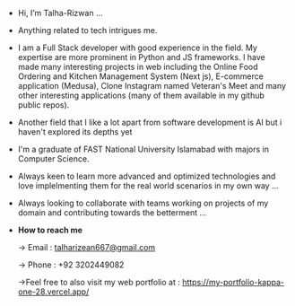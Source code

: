 - Hi, I’m Talha-Rizwan ...

- Anything related to tech intrigues me.

- I am a Full Stack developer with good experience in the field. My expertise are more prominent in Python and JS frameworks. I have made many interesting projects in web including the Online Food Ordering and Kitchen Management System (Next js), E-commerce application (Medusa), Clone Instagram named Veteran's Meet and many other interesting applications (many of them available in my github public repos).

- Another field that I like a lot apart from software development is AI but i haven't explored its depths yet
 
- I'm a graduate of FAST National University Islamabad with majors in Computer Science.
- Always keen to learn more advanced and optimized technologies and love implelmenting them for the real world scenarios in my own way ...
- Always looking to collaborate with teams working on projects of my domain and contributing towards the betterment ...

- **How to reach me**

  -> Email : talharizean667@gmail.com
  
  -> Phone  : +92 3202449082
  
  ->Feel free to also visit my web portfolio at : https://my-portfolio-kappa-one-28.vercel.app/


